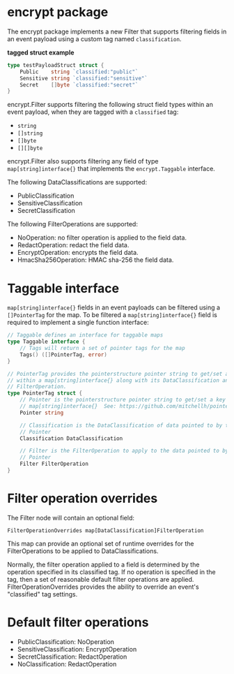 # encrypt package

The encrypt package implements a new Filter that supports filtering fields in an
event payload using a custom tag named `classification`.

**tagged struct example**
```go
type testPayloadStruct struct {
    Public    string `classified:"public"`
    Sensitive string `classified:"sensitive"`
    Secret    []byte `classified:"secret"`
}

```

encrypt.Filter supports filtering the following struct field types within an
event payload, when they are tagged with a `classified` tag:
* `string`
* `[]string`
* `[]byte`
* `[][]byte`

encrypt.Filter also supports filtering any field of type `map[string]interface{}` that implements the
`encrypt.Taggable` interface. 

The following DataClassifications are supported:
* PublicClassification
* SensitiveClassification
* SecretClassification

The following FilterOperations are supported:
* NoOperation: no filter operation is applied to the field data.
* RedactOperation: redact the field data. 
* EncryptOperation: encrypts the field data.
* HmacSha256Operation: HMAC sha-256 the field data.



# Taggable interface
`map[string]interface{}` fields in an event payloads can be filtered using a
`[]PointerTag` for the map. To be filtered a `map[string]interface{}` field is
required to implement a single function interface:
```go
// Taggable defines an interface for taggable maps
type Taggable interface {
	// Tags will return a set of pointer tags for the map
	Tags() ([]PointerTag, error)
}

// PointerTag provides the pointerstructure pointer string to get/set a key
// within a map[string]interface{} along with its DataClassification and
// FilterOperation.
type PointerTag struct {
	// Pointer is the pointerstructure pointer string to get/set a key within a
	// map[string]interface{}  See: https://github.com/mitchellh/pointerstructure
	Pointer string

	// Classification is the DataClassification of data pointed to by the
	// Pointer
	Classification DataClassification

	// Filter is the FilterOperation to apply to the data pointed to by the
	// Pointer
	Filter FilterOperation
}
``` 

# Filter operation overrides

The Filter node will contain an optional field:

`FilterOperationOverrides map[DataClassification]FilterOperation`

This map can provide an optional set of runtime overrides for the FilterOperations to be applied to DataClassifications.

Normally, the filter operation applied to a field is determined by the operation specified in its classified tag. If no operation is specified in the tag, then a set of reasonable default filter operations are applied. FilterOperationOverrides provides the ability to override an event's "classified" tag settings.


# Default filter operations
* PublicClassification: NoOperation
* SensitiveClassification: EncryptOperation
* SecretClassification: RedactOperation
* NoClassification: RedactOperation